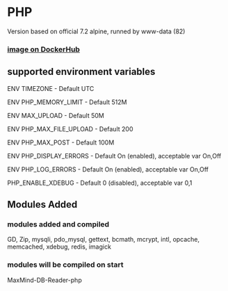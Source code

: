 # PHP
Version based on official 7.2 alpine, runned by www-data (82)

### [image on DockerHub](https://hub.docker.com/r/nodeartio/php/)

## supported environment variables

ENV TIMEZONE - Default UTC

ENV PHP_MEMORY_LIMIT - Default 512M

ENV MAX_UPLOAD - Default 50M

ENV PHP_MAX_FILE_UPLOAD - Default 200

ENV PHP_MAX_POST - Default 100M

ENV PHP_DISPLAY_ERRORS - Default On (enabled), acceptable var On,Off

ENV PHP_LOG_ERRORS - Default On (enabled), acceptable var On,Off

PHP_ENABLE_XDEBUG - Default 0 (disabled), acceptable var 0,1

## Modules Added
### modules added and compiled
GD, Zip, mysqli, pdo_mysql, gettext, bcmath, mcrypt, intl, opcache, memcached, xdebug, redis, imagick
### modules will be compiled on start
MaxMind-DB-Reader-php

